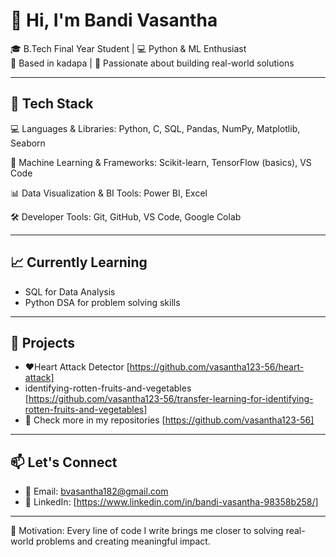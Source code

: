 # 👋 Hi, I'm Bandi Vasantha

🎓 B.Tech Final Year Student | 💻 Python & ML Enthusiast  
📍 Based in kadapa | 🚀 Passionate about building real-world solutions 

---

## 🧰 Tech Stack
💻 Languages & Libraries:
Python, C, SQL, Pandas, NumPy, Matplotlib, Seaborn

🤖 Machine Learning & Frameworks:
Scikit-learn, TensorFlow (basics), VS Code

📊 Data Visualization & BI Tools:
Power BI, Excel

🛠 Developer Tools:
Git, GitHub, VS Code, Google Colab

---

## 📈 Currently Learning
- SQL for Data Analysis
- Python DSA for problem solving skills
  
---

## 📂 Projects
- ❤Heart Attack Detector [https://github.com/vasantha123-56/heart-attack]
- identifying-rotten-fruits-and-vegetables [https://github.com/vasantha123-56/transfer-learning-for-identifying-rotten-fruits-and-vegetables]
- 📌 Check more in my repositories [https://github.com/vasantha123-56]

---

## 📫 Let's Connect
- 📧 Email: bvasantha182@gmail.com  
- 🔗 LinkedIn: [https://www.linkedin.com/in/bandi-vasantha-98358b258/]

---

🌟 Motivation: Every line of code I write brings me closer to solving real-world problems and creating meaningful impact.
